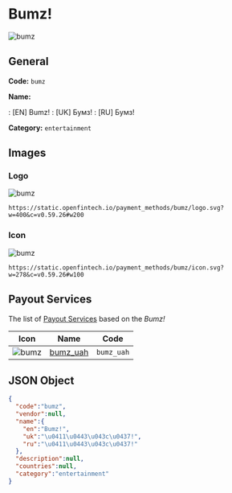 
# Bumz! 
![bumz](https://static.openfintech.io/payment_methods/bumz/logo.svg?w=400&c=v0.59.26#w200)  

## General 
**Code:** `bumz` 
 
**Name:** 
 
:	[EN] Bumz! 
:	[UK] Бумз! 
:	[RU] Бумз! 
 
**Category:** `entertainment` 
 

## Images 

### Logo 
![bumz](https://static.openfintech.io/payment_methods/bumz/logo.svg?w=400&c=v0.59.26#w200)  

```
https://static.openfintech.io/payment_methods/bumz/logo.svg?w=400&c=v0.59.26#w200
```  

### Icon 
![bumz](https://static.openfintech.io/payment_methods/bumz/icon.svg?w=278&c=v0.59.26#w100)  

```
https://static.openfintech.io/payment_methods/bumz/icon.svg?w=278&c=v0.59.26#w100
```  

## Payout Services 
 
The list of [Payout Services](/payout-services/) based on the _Bumz!_ 

|Icon|Name|Code| 
|:---:|:---:|:---:| 
|![bumz](https://static.openfintech.io/payout_methods/bumz/icon.svg?w=278&c=v0.59.26#w40) |[bumz_uah](/payout-services/bumz_uah/)|`bumz_uah`| 
 

## JSON Object 

```json
{
  "code":"bumz",
  "vendor":null,
  "name":{
    "en":"Bumz!",
    "uk":"\u0411\u0443\u043c\u0437!",
    "ru":"\u0411\u0443\u043c\u0437!"
  },
  "description":null,
  "countries":null,
  "category":"entertainment"
}
```  
